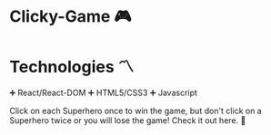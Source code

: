 # Clicky-Game :video_game:

# Technologies :part_alternation_mark:

:heavy_plus_sign: React/React-DOM
:heavy_plus_sign: HTML5/CSS3
:heavy_plus_sign: Javascript

Click on each Superhero once to win the game, but don't click on a Superhero twice or you will lose the game! Check it out here. :link:
